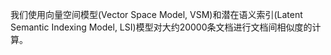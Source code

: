 我们使用向量空间模型(Vector Space Model, VSM)和潜在语义索引(Latent Semantic Indexing Model, LSI)模型对大约20000条文档进行文档间相似度的计算。

